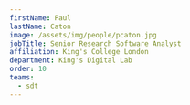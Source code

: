 ```yaml
---
firstName: Paul
lastName: Caton
image: /assets/img/people/pcaton.jpg
jobTitle: Senior Research Software Analyst
affiliation: King's College London
department: King's Digital Lab
order: 10
teams:
  - sdt
---
```

